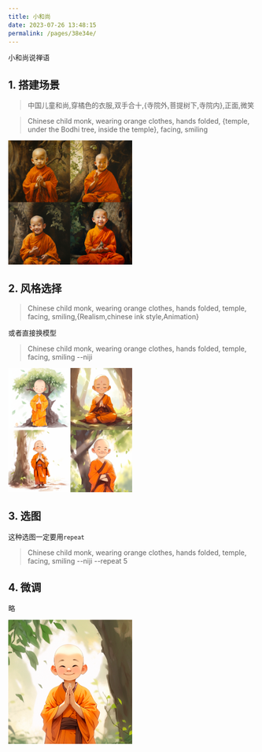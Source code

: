 ```yaml
---
title: 小和尚
date: 2023-07-26 13:48:15
permalink: /pages/38e34e/
---
```


小和尚说禅语



## 1. 搭建场景

> 中国儿童和尚,穿橘色的衣服,双手合十,{寺院外,菩提树下,寺院内},正面,微笑

> Chinese child monk, wearing orange clothes, hands folded, {temple, under the Bodhi tree, inside the temple}, facing, smiling  

<img decoding="async" src="./assets/1.png" width="50%">


## 2. 风格选择
> Chinese child monk, wearing orange clothes, hands folded, temple, facing, smiling,{Realism,chinese ink style,Animation}

或者直接换模型

> Chinese child monk, wearing orange clothes, hands folded, temple, facing, smiling  --niji 

<img decoding="async" src="./assets/2.png" width="50%">

## 3. 选图

这种选图一定要用`repeat`

> Chinese child monk, wearing orange clothes, hands folded, temple, facing, smiling  --niji --repeat 5

## 4. 微调
略

<img decoding="async" src="./assets/3.png" width="50%">